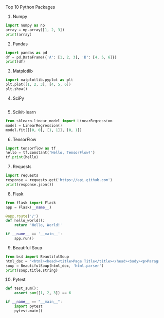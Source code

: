 Top 10 Python Packages

1. Numpy

```py
import numpy as np
array = np.array([1, 2, 3])
print(array)
```

2. Pandas

```py
import pandas as pd
df = pd.DataFrame({'A': [1, 2, 3], 'B': [4, 5, 6]})
print(df)

```

3. Matplotlib

```py
import matplotlib.pyplot as plt
plt.plot([1, 2, 3], [4, 5, 6])
plt.show()

```

4. SciPy

```py

```

5. Scikit-learn

```py
from sklearn.linear_model import LinearRegression
model = LinearRegression()
model.fit([[0, 0], [1, 1]], [0, 1])

```

6. TensorFlow

```py
import tensorflow as tf
hello = tf.constant('Hello, TensorFlow!')
tf.print(hello)

```

7. Requests

```py
import requests
response = requests.get('https://api.github.com')
print(response.json())

```

8. Flask

```py
from flask import Flask
app = Flask(__name__)

@app.route('/')
def hello_world():
    return 'Hello, World!'

if __name__ == '__main__':
    app.run()

```

9. Beautiful Soup

```py
from bs4 import BeautifulSoup
html_doc = "<html><head><title>Page Title</title></head><body><p>Paragraph</p></body></html>"
soup = BeautifulSoup(html_doc, 'html.parser')
print(soup.title.string)

```

10. Pytest

```py
def test_sum():
    assert sum([1, 2, 3]) == 6

if __name__ == "__main__":
    import pytest
    pytest.main()
```
